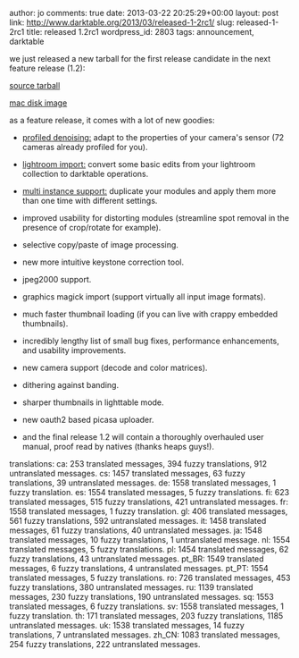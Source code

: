 author: jo
comments: true
date: 2013-03-22 20:25:29+00:00
layout: post
link: http://www.darktable.org/2013/03/released-1-2rc1/
slug: released-1-2rc1
title: released 1.2rc1
wordpress_id: 2803
tags: announcement, darktable

we just released a new tarball for the first release candidate in the next feature release (1.2):

[source tarball](http://sourceforge.net/projects/darktable/files/darktable/1.2/darktable-1.2~rc1.tar.xz/download)

[mac disk image](http://sourceforge.net/projects/darktable/files/darktable/1.2/darktable-1.2~rc1.dmg/download)

as a feature release, it comes with a lot of new goodies:



	
  * [profiled denoising:](http://www.darktable.org/2012/12/profiling-sensor-and-photon-noise/) adapt to the properties of your camera's sensor (72 cameras already profiled for you).

	
  * [lightroom import:](http://www.darktable.org/2013/02/importing-lightroom-development/) convert some basic edits from your lightroom collection to darktable operations.

	
  * [multi instance support:](http://www.darktable.org/2013/02/multi-instances/) duplicate your modules and apply them more than one time with different settings.

	
  * improved usability for distorting modules (streamline spot removal in the presence of crop/rotate for example).

	
  * selective copy/paste of image processing.

	
  * new more intuitive keystone correction tool.

	
  * jpeg2000 support.

	
  * graphics magick import (support virtually all input image formats).

	
  * much faster thumbnail loading (if you can live with crappy embedded thumbnails).

	
  * incredibly lengthy list of small bug fixes, performance enhancements, and usability improvements.

	
  * new camera support (decode and color matrices).

	
  * dithering against banding.

	
  * sharper thumbnails in lighttable mode.

	
  * new oauth2 based picasa uploader.

	
  * and the final release 1.2 will contain a thoroughly overhauled user manual, proof read by natives (thanks heaps guys!).


translations:
ca: 253 translated messages, 394 fuzzy translations, 912 untranslated messages.
cs: 1457 translated messages, 63 fuzzy translations, 39 untranslated messages.
de: 1558 translated messages, 1 fuzzy translation.
es: 1554 translated messages, 5 fuzzy translations.
fi: 623 translated messages, 515 fuzzy translations, 421 untranslated messages.
fr: 1558 translated messages, 1 fuzzy translation.
gl: 406 translated messages, 561 fuzzy translations, 592 untranslated messages.
it: 1458 translated messages, 61 fuzzy translations, 40 untranslated messages.
ja: 1548 translated messages, 10 fuzzy translations, 1 untranslated message.
nl: 1554 translated messages, 5 fuzzy translations.
pl: 1454 translated messages, 62 fuzzy translations, 43 untranslated messages.
pt_BR: 1549 translated messages, 6 fuzzy translations, 4 untranslated messages.
pt_PT: 1554 translated messages, 5 fuzzy translations.
ro: 726 translated messages, 453 fuzzy translations, 380 untranslated messages.
ru: 1139 translated messages, 230 fuzzy translations, 190 untranslated messages.
sq: 1553 translated messages, 6 fuzzy translations.
sv: 1558 translated messages, 1 fuzzy translation.
th: 171 translated messages, 203 fuzzy translations, 1185 untranslated messages.
uk: 1538 translated messages, 14 fuzzy translations, 7 untranslated messages.
zh_CN: 1083 translated messages, 254 fuzzy translations, 222 untranslated messages.
